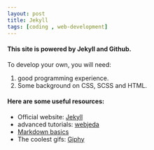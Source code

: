 ```yaml
---
layout: post
title: Jekyll
tags: [coding , web-development] 
---
```


#### This site is powered by Jekyll and Github.

To develop your own, you will need:
1. good programming experience.
2. Some background on CSS, SCSS and HTML.

#### Here are some useful resources:

* Official website: [Jekyll](https://jekyllrb.com/)
* advanced tutorials: [webjeda](https://blog.webjeda.com/)
* [Markdown basics](https://github.com/adam-p/markdown-here/wiki/Markdown-Cheatsheet#code)
* The coolest gifs: [Giphy](https://giphy.com/search/icons-stickers)